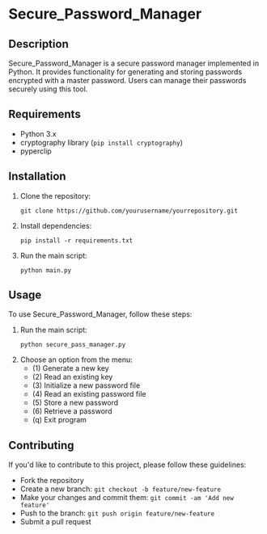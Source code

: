 # Secure_Password_Manager

## Description
Secure_Password_Manager is a secure password manager implemented in Python. It provides functionality for generating and storing passwords encrypted with a master password. Users can manage their passwords securely using this tool.

## Requirements
- Python 3.x
- cryptography library (`pip install cryptography`)
- pyperclip

## Installation
1. Clone the repository:
   ```
   git clone https://github.com/yourusername/yourrepository.git
   ```
2. Install dependencies:
   ```
   pip install -r requirements.txt
   ```
3. Run the main script:
   ```
   python main.py
   ```

## Usage
To use Secure_Password_Manager, follow these steps:
1. Run the main script:
   ```
   python secure_pass_manager.py
   ```
2. Choose an option from the menu:
   - (1) Generate a new key
   - (2) Read an existing key
   - (3) Initialize a new password file
   - (4) Read an existing password file
   - (5) Store a new password
   - (6) Retrieve a password
   - (q) Exit program

## Contributing
If you'd like to contribute to this project, please follow these guidelines:
- Fork the repository
- Create a new branch: `git checkout -b feature/new-feature`
- Make your changes and commit them: `git commit -am 'Add new feature'`
- Push to the branch: `git push origin feature/new-feature`
- Submit a pull request


